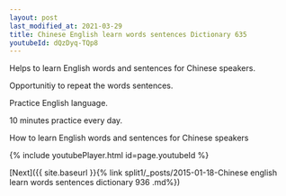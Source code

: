 ```yaml
---
layout: post
last_modified_at: 2021-03-29
title: Chinese English learn words sentences Dictionary 635 
youtubeId: dQzDyq-TQp8
---
```

 
 
Helps to learn English words and sentences for Chinese speakers.

Opportunitiy to repeat the words sentences. 

Practice English language. 
 
10 minutes practice every day. 
 
How to learn English words and sentences for Chinese speakers 
 
{% include youtubePlayer.html id=page.youtubeId %}
 
 
[Next]({{ site.baseurl }}{% link  split1/_posts/2015-01-18-Chinese english learn words sentences dictionary 936 .md%})
 
